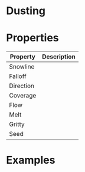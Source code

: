 # Dusting


# Properties


| Property | Description| 
| -------- | -----------|
| Snowline |  |
| Falloff |  |
| Direction |  |
| Coverage |  |
| Flow |  |
| Melt |  |
| Gritty |  |
| Seed |  |




# Examples
